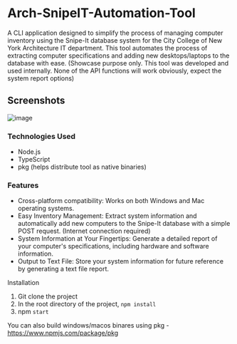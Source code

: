 # Arch-SnipeIT-Automation-Tool
A CLI application designed to simplify the process of managing computer inventory using the Snipe-It database system for the City College of New York Architecture IT department. This tool automates the process of extracting computer specifications and adding new desktops/laptops to the database with ease.
(Showcase purpose only. This tool was developed and used internally. None of the API functions will work obviously, expect the system report options)

## Screenshots
![image](https://user-images.githubusercontent.com/51008990/218598800-424e3426-f5e6-4f4e-9729-19ef3cfea67a.png)


### Technologies Used
- Node.js
- TypeScript
- pkg (helps distribute tool as native binaries)

### Features
- Cross-platform compatibility: Works on both Windows and Mac operating systems.
- Easy Inventory Management: Extract system information and automatically add new computers to the Snipe-It database with a simple POST request. (Internet connection required)
- System Information at Your Fingertips: Generate a detailed report of your computer's specifications, including hardware and software information.
- Output to Text File: Store your system information for future reference by generating a text file report.


Installation
1. Git clone the project
2. In the root directory of the project, `npm install`
3. npm `start`

You can also build windows/macos binares using pkg - https://www.npmjs.com/package/pkg
